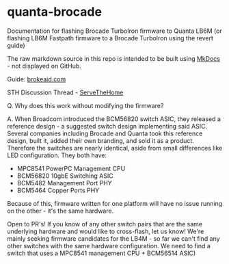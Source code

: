 
# quanta-brocade
Documentation for flashing Brocade TurboIron firmware to Quanta LB6M 
(or flashing LB6M Fastpath firmware to a Brocade TurboIron using the revert guide)

The raw markdown source in this repo is intended to be built using [MkDocs](http://www.mkdocs.org/) - not displayed on GitHub.

Guide: [brokeaid.com](http://brokeaid.com/)  

STH Discussion Thread - [ServeTheHome](https://forums.servethehome.com/index.php?threads/turbocharge-your-quanta-lb6m-flash-to-brocade-turboiron.17971/)  

Q. Why does this work without modifying the firmware?  

A. When Broadcom introduced the BCM56820 switch ASIC, they released a reference design - a suggested switch design implementing said ASIC. Several companies including Brocade and Quanta took this reference design, built it, added their own branding, and sold it as a product. Therefore the switches are nearly identical, aside from small differences like LED configuration. They both have:

 - MPC8541 PowerPC Management CPU
 - BCM56820 10gbE Switching ASIC
 - BCM5482 Management Port PHY
 - BCM5464 Copper Ports PHY
 
 Because of this, firmware written for one platform will have no issue running on the other - it's the same hardware.
 
Open to PR's! If you know of any other switch pairs that are the same underlying hardware and would like to cross-flash, let us know! We're mainly seeking firmware candidates for the LB4M - so far we can't find any other switches with the same hardware configuration. We need to find a switch that uses a MPC8541 management CPU + BCM56514 ASIC)